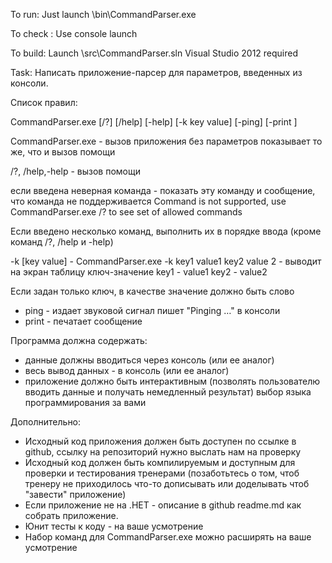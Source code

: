 To run: 
Just launch \bin\CommandParser.exe

To check :
Use console launch

To build:
Launch \src\CommandParser.sln
Visual Studio 2012 required

Task:
Написать приложение-парсер для параметров, введенных из консоли. 

Список правил:

CommandParser.exe [/?] [/help] [-help] [-k key value] [-ping] [-print <print a value>]

CommandParser.exe - вызов приложения без параметров показывает то же, что и вызов помощи

/?, /help,-help  - вызов помощи

если введена неверная команда - показать эту команду и сообщение, что команда <command> не поддерживается
Command <command> is not supported, use CommandParser.exe /? to see set of allowed commands

Если введено несколько команд,  выполнить их в порядке ввода (кроме команд /?, /help и -help)

-k [key value] - CommandParser.exe -k key1 value1 key2 value 2 - выводит на экран таблицу ключ-значение
key1 - value1
key2 - value2

Если задан только ключ, в качестве значение должно быть слово <null>

- ping - издает звуковой сигнал  пишет "Pinging …" в консоли
- print <message> - печатает сообщение <message>

Программа должна содержать:
- данные должны вводиться через консоль (или ее аналог)
- весь вывод данных - в консоль (или ее аналог)
- приложение должно быть интерактивным (позволять пользователю вводить данные и получать немедленный результат) выбор языка программирования за вами

Дополнительно:
- Исходный код приложения должен быть доступен по ссылке в github, ссылку на репозиторий нужно выслать нам на проверку
- Исходный код должен быть компилируемым и доступным для проверки и тестирования тренерами (позаботьтесь о том, чтоб тренеру не приходилось что-то дописывать или доделывать чтоб "завести" приложение)
- Если приложение не на .НЕТ - описание в github readme.md как собрать приложение.
- Юнит тесты к коду - на ваше усмотрение
- Набор команд для CommandParser.exe можно расширять на ваше усмотрение
